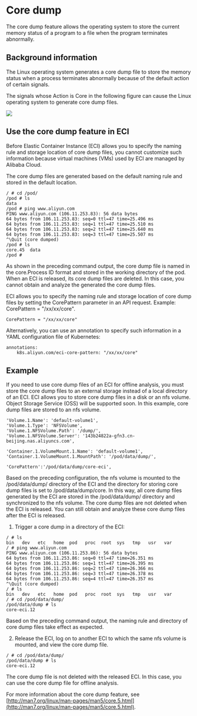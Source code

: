 # Core dump

The core dump feature allows the operating system to store the current memory status of a program to a file when the program terminates abnormally.

## Background information

The Linux operating system generates a core dump file to store the memory status when a process terminates abnormally because of the default action of certain signals.

The signals whose Action is Core in the following figure can cause the Linux operating system to generate core dump files.

![](../images/p107903.png)

## Use the core dump feature in ECI

Before Elastic Container Instance \(ECI\) allows you to specify the naming rule and storage location of core dump files, you cannot customize such information because virtual machines \(VMs\) used by ECI are managed by Alibaba Cloud.

The core dump files are generated based on the default naming rule and stored in the default location.

```
/ # cd /pod/
/pod # ls
data
/pod # ping www.aliyun.com
PING www.aliyun.com (106.11.253.83): 56 data bytes
64 bytes from 106.11.253.83: seq=0 ttl=47 time=25.496 ms
64 bytes from 106.11.253.83: seq=1 ttl=47 time=25.510 ms
64 bytes from 106.11.253.83: seq=2 ttl=47 time=25.640 ms
64 bytes from 106.11.253.83: seq=3 ttl=47 time=25.507 ms
^\Quit (core dumped)
/pod # ls
core.45  data
/pod # 
```

As shown in the preceding command output, the core dump file is named in the core.Process ID format and stored in the working directory of the pod. When an ECI is released, its core dump files are deleted. In this case, you cannot obtain and analyze the generated the core dump files.

ECI allows you to specify the naming rule and storage location of core dump files by setting the CorePattern parameter in an API request. Example: CorePattern = "/xx/xx/core".

```
CorePattern = "/xx/xx/core"
```

Alternatively, you can use an annotation to specify such information in a YAML configuration file of Kubernetes:

```
annotations:
    k8s.aliyun.com/eci-core-pattern: "/xx/xx/core"
```

## Example

If you need to use core dump files of an ECI for offline analysis, you must store the core dump files to an external storage instead of a local directory of an ECI. ECI allows you to store core dump files in a disk or an nfs volume. Object Storage Service \(OSS\) will be supported soon. In this example, core dump files are stored to an nfs volume.

```
'Volume.1.Name': 'default-volume1',
'Volume.1.Type': 'NFSVolume',
'Volume.1.NFSVolume.Path': '/dump/',
'Volume.1.NFSVolume.Server': '143b24822a-gfn3.cn-beijing.nas.aliyuncs.com',

'Container.1.VolumeMount.1.Name': 'default-volume1',
'Container.1.VolumeMount.1.MountPath': '/pod/data/dump/',

'CorePattern':'/pod/data/dump/core-eci',
```

Based on the preceding configuration, the nfs volume is mounted to the /pod/data/dump/ directory of the ECI and the directory for storing core dump files is set to /pod/data/dump/core. In this way, all core dump files generated by the ECI are stored in the /pod/data/dump/ directory and synchronized to the nfs volume. The core dump files are not deleted when the ECI is released. You can still obtain and analyze these core dump files after the ECI is released.

1. Trigger a core dump in a directory of the ECI:

```
/ # ls
bin   dev   etc   home  pod   proc  root  sys   tmp   usr   var
/ # ping www.aliyun.com
PING www.aliyun.com (106.11.253.86): 56 data bytes
64 bytes from 106.11.253.86: seq=0 ttl=47 time=26.351 ms
64 bytes from 106.11.253.86: seq=1 ttl=47 time=26.395 ms
64 bytes from 106.11.253.86: seq=2 ttl=47 time=26.366 ms
64 bytes from 106.11.253.86: seq=3 ttl=47 time=26.378 ms
64 bytes from 106.11.253.86: seq=4 ttl=47 time=26.357 ms
^\Quit (core dumped)
/ # ls
bin   dev   etc   home  pod   proc  root  sys   tmp   usr   var
/ # cd /pod/data/dump/
/pod/data/dump # ls
core-eci.12
```

Based on the preceding command output, the naming rule and directory of core dump files take effect as expected.

2. Release the ECI, log on to another ECI to which the same nfs volume is mounted, and view the core dump file.

```
/ # cd /pod/data/dump/
/pod/data/dump # ls
core-eci.12
```

The core dump file is not deleted with the released ECI. In this case, you can use the core dump file for offline analysis.

For more information about the core dump feature, see [http://man7.org/linux/man-pages/man5/core.5.html](http://man7.org/linux/man-pages/man5/core.5.html).


